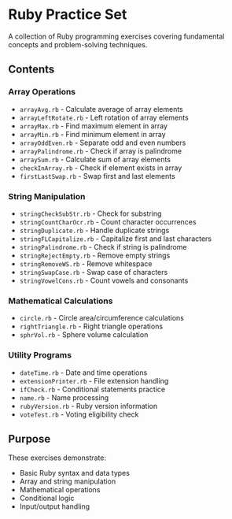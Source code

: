 # Ruby Practice Set

A collection of Ruby programming exercises covering fundamental concepts and problem-solving techniques.

## Contents

### Array Operations
- `arrayAvg.rb` - Calculate average of array elements
- `arrayLeftRotate.rb` - Left rotation of array elements
- `arrayMax.rb` - Find maximum element in array
- `arrayMin.rb` - Find minimum element in array
- `arrayOddEven.rb` - Separate odd and even numbers
- `arrayPalindrome.rb` - Check if array is palindrome
- `arraySum.rb` - Calculate sum of array elements
- `checkInArray.rb` - Check if element exists in array
- `firstLastSwap.rb` - Swap first and last elements

### String Manipulation
- `stringCheckSubStr.rb` - Check for substring
- `stringCountCharOcr.rb` - Count character occurrences
- `stringDuplicate.rb` - Handle duplicate strings
- `stringFLCapitalize.rb` - Capitalize first and last characters
- `stringPalindrome.rb` - Check if string is palindrome
- `stringRejectEmpty.rb` - Remove empty strings
- `stringRemoveWS.rb` - Remove whitespace
- `stringSwapCase.rb` - Swap case of characters
- `stringVowelCons.rb` - Count vowels and consonants

### Mathematical Calculations
- `circle.rb` - Circle area/circumference calculations
- `rightTriangle.rb` - Right triangle operations
- `sphrVol.rb` - Sphere volume calculation

### Utility Programs
- `dateTime.rb` - Date and time operations
- `extensionPrinter.rb` - File extension handling
- `ifCheck.rb` - Conditional statements practice
- `name.rb` - Name processing
- `rubyVersion.rb` - Ruby version information
- `voteTest.rb` - Voting eligibility check

## Purpose

These exercises demonstrate:
- Basic Ruby syntax and data types
- Array and string manipulation
- Mathematical operations
- Conditional logic
- Input/output handling